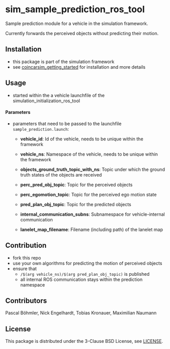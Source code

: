 # sim_sample_prediction_ros_tool
Sample prediction module for a vehicle in the simulation framework.

Currently forwards the perceived objects without predicting their motion.

## Installation
* this package is part of the simulation framework
* see [coincarsim_getting_started](https://github.com/coincar-sim/coincarsim_getting_started) for installation and more details

## Usage
* started within the a vehicle launchfile of the simulation_initialization_ros_tool

#### Parameters
* parameters that need to be passed to the launchfile `sample_prediction.launch`:
  * **vehicle_id**: Id of the vehicle, needs to be unique within the framework
  * **vehicle_ns**: Namespace of the vehicle, needs to be unique within the framework

  * **objects_ground_truth_topic_with_ns**: Topic under which the ground truth states of the objects are received
  * **perc_pred_obj_topic**: Topic for the perceived objects
  * **perc_egomotion_topic**: Topic for the perceived ego motion state
  * **pred_plan_obj_topic**: Topic for the predicted objects
  * **internal_communication_subns**: Subnamespace for vehicle-internal communication

  * **lanelet_map_filename**: Filename (including path) of the lanelet map

## Contribution
* fork this repo
* use your own algorithms for predicting the motion of perceived objects
* ensure that
  * `/$(arg vehicle_ns)/$(arg pred_plan_obj_topic)` is published
  * all internal ROS communication stays within the prediction namespace

## Contributors
Pascal Böhmler, Nick Engelhardt, Tobias Kronauer, Maximilian Naumann

## License
This package is distributed under the 3-Clause BSD License, see [LICENSE](LICENSE).
